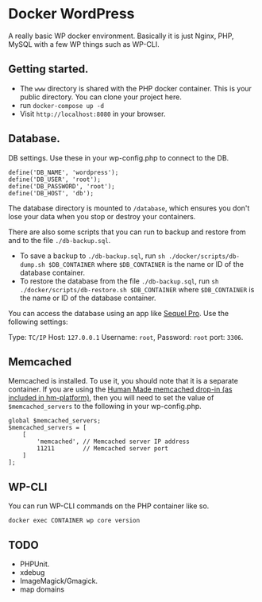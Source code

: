 Docker WordPress
================

A really basic WP docker environment. Basically it is just Nginx, PHP, MySQL with a few WP things such as WP-CLI.

## Getting started.

- The `www` directory is shared with the PHP docker container. This is your public directory. You can clone your project here.
- run `docker-compose up -d`
- Visit `http://localhost:8080` in your browser.

## Database.

DB settings. Use these in your wp-config.php to connect to the DB.

```
define('DB_NAME', 'wordpress');
define('DB_USER', 'root');
define('DB_PASSWORD', 'root');
define('DB_HOST', 'db');
```

The database directory is mounted to `/database`, which ensures you don't lose your data when you stop or destroy your containers.

There are also some scripts that you can run to backup and restore from and to the file `./db-backup.sql`.

* To save a backup to `./db-backup.sql`, run `sh ./docker/scripts/db-dump.sh $DB_CONTAINER` where `$DB_CONTAINER` is the name or ID of the database container.
* To restore the database from the file `./db-backup.sql`, run `sh ./docker/scripts/db-restore.sh $DB_CONTAINER` where `$DB_CONTAINER` is the name or ID of the database container.

You can access the database using an app like [Sequel Pro](https://www.sequelpro.com/). Use the following settings:

Type: `TC/IP` Host: `127.0.0.1` Username: `root`, Password: `root` port: `3306`.

## Memcached

Memcached is installed. To use it, you should note that it is a separate container. If you are using the [Human Made memcached drop-in (as included in hm-platform)](https://github.com/humanmade/wordpress-pecl-memcached-object-cache), then you will need to set the value of `$memcached_servers` to the following in your wp-config.php.

```
global $memcached_servers;
$memcached_servers = [
    [
        'memcached', // Memcached server IP address
        11211        // Memcached server port
    ]
];
```

## WP-CLI

You can run WP-CLI commands on the PHP container like so.

`docker exec CONTAINER wp core version`

## TODO

- PHPUnit.
- xdebug
- ImageMagick/Gmagick.
- map domains
